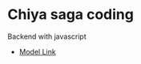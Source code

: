 # Chiya saga coding

Backend with javascript

- [Model Link](https://app.eraser.io/workspace/YtPqZ1VogxGy1jzIDkzj)